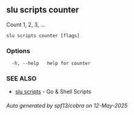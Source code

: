 ## slu scripts counter

Count 1, 2, 3, ...

```
slu scripts counter [flags]
```

### Options

```
  -h, --help   help for counter
```

### SEE ALSO

* [slu scripts](slu_scripts.md)	 - Go & Shell Scripts

###### Auto generated by spf13/cobra on 12-May-2025
